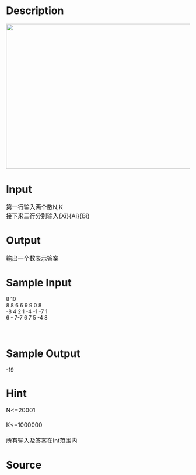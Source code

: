 
# Description

<div class="content"><p><img height="397" width="723" alt="" src="/source/bzoj/3660/img/aHR0cHM6Ly9seWRzeS5jb20vSnVkZ2VPbmxpbmUvdXBsb2FkLzIwMTQwNy9hYS5qcGc=.jpg"/></p></div>

# Input

<div class="content"><p><span style="font-size: medium">第一行输入两个数N,K<br/>
接下来三行分别输入{Xi}{Ai}{Bi}</span></p></div>

# Output

<div class="content"><p><span style="font-size: medium">输出一个数表示答案<br/>
</span></p></div>

# Sample Input

<div class="content"><span class="sampledata">8 10<br/>
8 8 6 6 9 9 0 8<br/>
-8 4 2 1 -4 -1 -7 1<br/>
6 - 7-7 6 7 5 -4 8<br/>
<br/>
<br/>
</span></div>

# Sample Output

<div class="content"><span class="sampledata">-19<br/>
</span></div>

# Hint

<div class="content"><p></p><p><span style="font-size: medium">N&lt;=20001<br/><br/>
K&lt;=1000000<br/><br/>
所有输入及答案在Int范围内</span></p><p></p></div>

# Source

<div class="content"><p><a href="problemset.php?search="></a></p></div>

